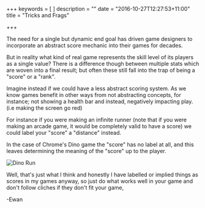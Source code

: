 +++
keywords = [
]
description = ""
date = "2016-10-27T12:27:53+11:00"
title = "Tricks and Frags"

+++

The need for a single but dynamic end goal has driven game designers to incorporate an abstract score mechanic into their games for decades.

But in reality what kind of real game represents the skill level of its players as a single value? There is a difference though between multiple stats which are woven into a final result; but often these still fall into the trap of being a "score" or a "rank".

Imagine instead if we could have a less abstract scoring system. As we know games benefit in other ways from not abstracting concepts, for instance; not showing a health bar and instead, negatively impacting play. (i.e making the screen go red)

For instance if you were making an infinite runner (note that if you were making an arcade game, it would be completely valid to have a score) we could label your "score" a "distance" instead.

In the case of Chrome's Dino game the "score" has no label at all, and this leaves determining the meaning of the "score" up to the player.

![Dino Run](/img/dino-run.png)

Well, that's just what I think and honestly I have labelled or implied things as scores in my games anyway, so just do what works well in your game and don't follow cliches if they don't fit your game,

-Ewan

